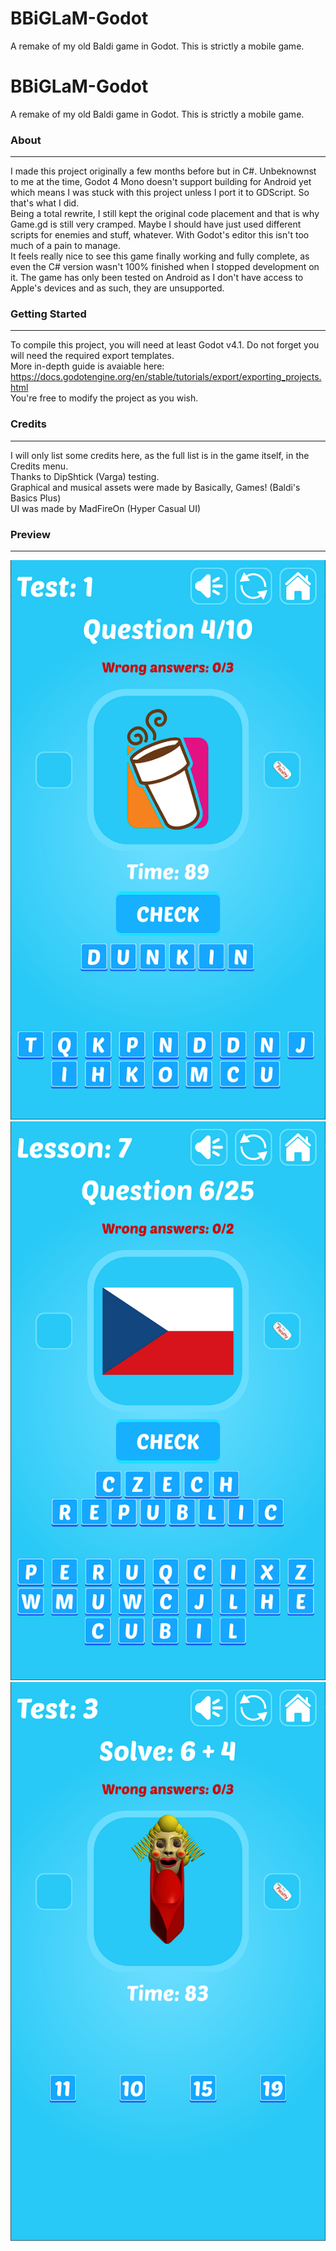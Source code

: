 # BBiGLaM-Godot
 A remake of my old Baldi game in Godot. This is strictly a mobile game.

# BBiGLaM-Godot
A remake of my old Baldi game in Godot. This is strictly a mobile game.

### About
-------------
I made this project originally a few months before but in C#. Unbeknownst to me at the time, Godot 4 Mono doesn't support building for Android yet which means I was stuck with this project unless I port it to GDScript. So that's what I did. <br>
Being a total rewrite, I still kept the original code placement and that is why Game.gd is still very cramped. Maybe I should have just used different scripts for enemies and stuff, whatever. With Godot's editor this isn't too much of a pain to manage. <br>
It feels really nice to see this game finally working and fully complete, as even the C# version wasn't 100% finished when I stopped development on it. The game has only been tested on Android as I don't have access to Apple's devices and as such, they are unsupported.

### Getting Started
-------------
To compile this project, you will need at least Godot v4.1. Do not forget you will need the required export templates. <br> 
More in-depth guide is avaiable here: https://docs.godotengine.org/en/stable/tutorials/export/exporting_projects.html <br>
You're free to modify the project as you wish.

### Credits
-------------
I will only list some credits here, as the full list is in the game itself, in the Credits menu. <br>
Thanks to DipShtick (Varga) testing. <br>
Graphical and musical assets were made by Basically, Games! (Baldi's Basics Plus) <br>
UI was made by MadFireOn (Hyper Casual UI) <br>

### Preview
-------------
![Screenshot 1](images/screen1.png)
![Screenshot 2](images/screen2.png)
![Screenshot 2](images/screen3.png)
